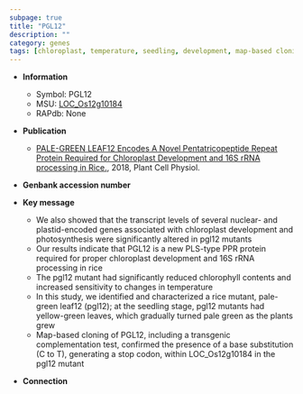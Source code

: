 ```yaml
---
subpage: true
title: "PGL12"
description: ""
category: genes
tags: [chloroplast, temperature, seedling, development, map-based cloning, photosynthesis, R protein, chloroplast development]
---
```


* **Information**  
    + Symbol: PGL12  
    + MSU: [LOC_Os12g10184](http://rice.plantbiology.msu.edu/cgi-bin/ORF_infopage.cgi?orf=LOC_Os12g10184)  
    + RAPdb: None  

* **Publication**  
    + [PALE-GREEN LEAF12 Encodes A Novel Pentatricopeptide Repeat Protein Required for Chloroplast Development and 16S rRNA processing in Rice.](http://www.ncbi.nlm.nih.gov/pubmed?term=PALE-GREEN+LEAF12+Encodes+A+Novel+Pentatricopeptide+Repeat+Protein+Required+for+Chloroplast+Development+and+16S+rRNA+processing+in+Rice.%5BTitle%5D), 2018, Plant Cell Physiol.

* **Genbank accession number**  

* **Key message**  
    + We also showed that the transcript levels of several nuclear- and plastid-encoded genes associated with chloroplast development and photosynthesis were significantly altered in pgl12 mutants
    + Our results indicate that PGL12 is a new PLS-type PPR protein required for proper chloroplast development and 16S rRNA processing in rice
    + The pgl12 mutant had significantly reduced chlorophyll contents and increased sensitivity to changes in temperature
    + In this study, we identified and characterized a rice mutant, pale-green leaf12 (pgl12); at the seedling stage, pgl12 mutants had yellow-green leaves, which gradually turned pale green as the plants grew
    + Map-based cloning of PGL12, including a transgenic complementation test, confirmed the presence of a base substitution (C to T), generating a stop codon, within LOC_Os12g10184 in the pgl12 mutant

* **Connection**  



